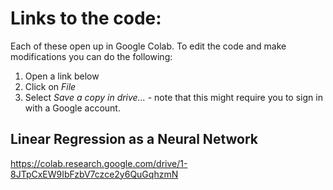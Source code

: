 # Links to the code:

Each of these open up in Google Colab. To edit the code and make modifications you can do the following: 
1. Open a link below
2. Click on *File*
3. Select *Save a copy in drive...* - note that this might require you to sign in with a Google account.

## Linear Regression as a Neural Network
https://colab.research.google.com/drive/1-8JTpCxEW9IbFzbV7czce2y6QuGqhzmN

